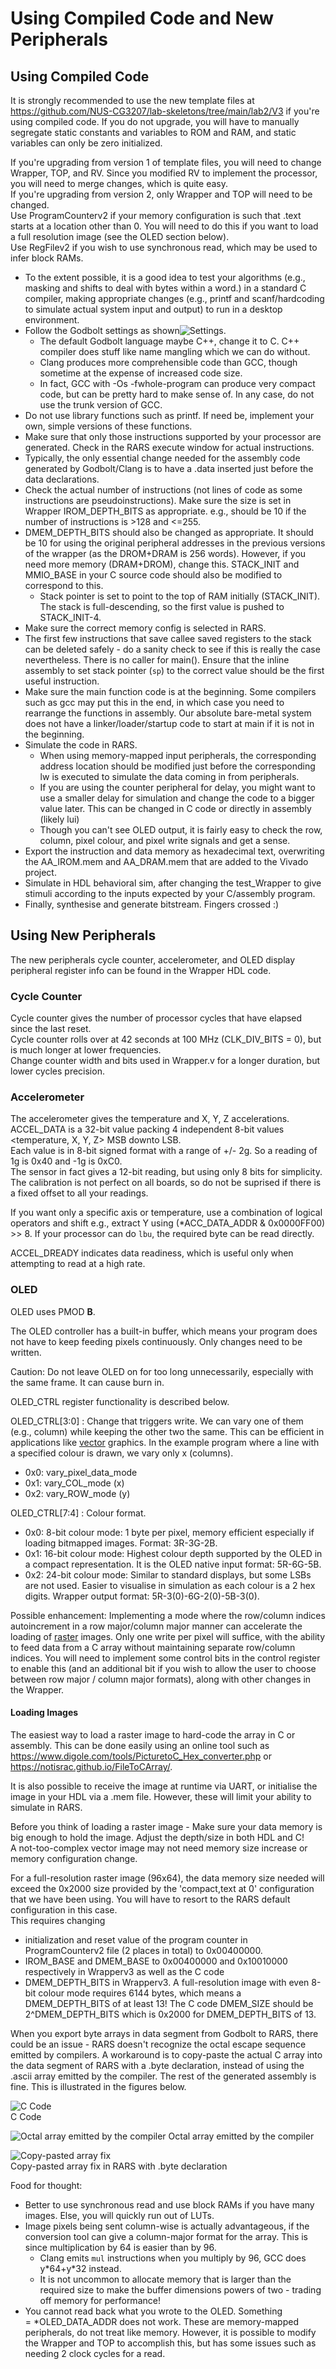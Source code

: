 
# Using Compiled Code and New Peripherals

## Using Compiled Code

It is strongly recommended to use the new template files at <https://github.com/NUS-CG3207/lab-skeletons/tree/main/lab2/V3> if you're using compiled code. If you do not upgrade, you will have to manually segregate static constants and variables to ROM and RAM, and static variables can only be zero initialized.  

If you're upgrading from version 1 of template files, you will need to change Wrapper, TOP, and RV. Since you modified RV to implement the processor, you will need to merge changes, which is quite easy.  
If you're upgrading from version 2, only Wrapper and TOP will need to be changed.  
Use ProgramCounterv2 if your memory configuration is such that .text starts at a location other than 0. You will need to do this if you want to load a full resolution image (see the OLED section below).  
Use RegFilev2 if you wish to use synchronous read, which may be used to infer block RAMs.  

* To the extent possible, it is a good idea to test your algorithms (e.g., masking and shifts to deal with bytes within a word.) in a standard C compiler, making appropriate changes (e.g., printf and scanf/hardcoding to simulate actual system input and output) to run in a desktop environment.
* Follow the Godbolt settings as shown![Settings](godbolt.png).
  * The default Godbolt language maybe C++, change it to C. C++ compiler does stuff like name mangling which we can do without.
  * Clang produces more comprehensible code than GCC, though sometime at the expense of increased code size.
  * In fact, GCC with -Os -fwhole-program can produce very compact code, but can be pretty hard to make sense of. In any case, do not use the trunk version of GCC.
* Do not use library functions such as printf. If need be, implement your own, simple versions of these functions.
* Make sure that only those instructions supported by your processor are generated. Check in the RARS execute window for actual instructions.
* Typically, the only essential change needed for the assembly code generated by Godbolt/Clang is to have a .data inserted just before the data declarations.
* Check the actual number of instructions (not lines of code as some instructions are pseudoinstructions). Make sure the size is set in Wrapper IROM_DEPTH_BITS as appropriate. e.g., should be 10 if the number of instructions is >128 and <=255.
* DMEM_DEPTH_BITS should also be changed as appropriate. It should be 10 for using the original peripheral addresses in the previous versions of the wrapper (as the DROM+DRAM is 256 words). However, if you need more memory (DRAM+DROM), change this. STACK_INIT and MMIO_BASE in your C source code should also be modified to correspond to this.
  * Stack pointer is set to point to the top of RAM initially (STACK_INIT). The stack is full-descending, so the first value is pushed to STACK_INIT-4.
* Make sure the correct memory config is selected in RARS.
* The first few instructions that save callee saved registers to the stack can be deleted safely - do a sanity check to see if this is really the case nevertheless. There is no caller for main(). Ensure that the inline assembly to set stack pointer (`sp`) to the correct value should be the first useful instruction.
* Make sure the main function code is at the beginning. Some compilers such as gcc may put this in the end, in which case you need to rearrange the functions in assembly. Our absolute bare-metal system does not have a linker/loader/startup code to start at main if it is not in the beginning.
* Simulate the code in RARS.
  * When using memory-mapped input peripherals, the corresponding address location should be modified just before the corresponding lw is executed to simulate the data coming in from peripherals.
  * If you are using the counter peripheral for delay, you might want to use a smaller delay for simulation and change the code to a bigger value later. This can be changed in C code or directly in assembly (likely lui)
  * Though you can't see OLED output, it is fairly easy to check the row, column, pixel colour, and pixel write signals and get a sense.
* Export the instruction and data memory as hexadecimal text, overwriting the AA_IROM.mem and AA_DRAM.mem that are added to the Vivado project.
* Simulate in HDL behavioral sim, after changing the test_Wrapper to give stimuli according to the inputs expected by your C/assembly program.
* Finally, synthesise and generate bitstream. Fingers crossed :)

## Using New Peripherals

The new peripherals cycle counter, accelerometer, and OLED display peripheral register info can be found in the Wrapper HDL code.  

### Cycle Counter

Cycle counter gives the number of processor cycles that have elapsed since the last reset.  
Cycle counter rolls over at 42 seconds at 100 MHz (CLK_DIV_BITS = 0), but is much longer at lower frequencies.  
Change counter width and bits used in Wrapper.v for a longer duration, but lower cycles precision.  

### Accelerometer

The accelerometer gives the temperature and X, Y, Z accelerations.  
ACCEL_DATA is a 32-bit value packing 4 independent 8-bit values <temperature, X, Y, Z> MSB downto LSB.  
Each value is in 8-bit signed format with a range of +/- 2g. So a reading of 1g is 0x40 and -1g is 0xC0.  
The sensor in fact gives a 12-bit reading, but using only 8 bits for simplicity.  
The calibration is not perfect on all boards, so do not be suprised if there is a fixed offset to all your readings.  

If you want only a specific axis or temperature, use a combination of logical operators and shift e.g., extract Y using (*ACC_DATA_ADDR & 0x0000FF00) >> 8. If your processor can do `lbu`, the required byte can be read directly.  

ACCEL_DREADY indicates data readiness, which is useful only when attempting to read at a high rate.

### OLED

OLED uses PMOD **B**.

The OLED controller has a built-in buffer, which means your program does not have to keep feeding pixels continuously. Only changes need to be written.


Caution: Do not leave OLED on for too long unnecessarily, especially with the same frame. It can cause burn in.


OLED_CTRL register functionality is described below.  

OLED_CTRL[3:0] : Change that triggers write. We can vary one of them (e.g., column) while keeping the other two the same. This can be efficient in applications like  [vector](https://en.m.wikipedia.org/wiki/Vector_graphics) graphics. In the example program where a line with a specified colour is drawn, we vary only x (columns).

* 0x0: vary_pixel_data_mode
* 0x1: vary_COL_mode (x)
* 0x2: vary_ROW_mode (y)

OLED_CTRL[7:4] : Colour format.

* 0x0: 8-bit colour mode: 1 byte per pixel, memory efficient especially if loading bitmapped images. Format: 3R-3G-2B.
* 0x1: 16-bit colour mode: Highest colour depth supported by the OLED in a compact representation. It is the OLED native input format: 5R-6G-5B.  
* 0x2: 24-bit colour mode: Similar to standard displays, but some LSBs are not used. Easier to visualise in simulation as each colour is a 2 hex digits. Wrapper output format: 5R-3(0)-6G-2(0)-5B-3(0).  

Possible enhancement: Implementing a mode where the row/column indices autoincrement in a row major/column major manner can accelerate the loading of [raster](https://en.wikipedia.org/wiki/Raster_graphics) images. Only one write per pixel will suffice, with the ability to feed data from a C array without maintaining separate row/column indices. You will need to implement some control bits in the control register to enable this (and an additional bit if you wish to allow the user to choose between row major / column major formats), along with other changes in the Wrapper. 

#### Loading Images

The easiest way to load a raster image to hard-code the array in C or assembly. This can be done easily using an online tool such as <https://www.digole.com/tools/PicturetoC_Hex_converter.php> or https://notisrac.github.io/FileToCArray/.  
 
It is also possible to receive the image at runtime via UART, or initialise the image in your HDL via a .mem file. However, these will limit your ability to simulate in RARS.

Before you think of loading a raster image - Make sure your data memory is big enough to hold the image. Adjust the depth/size in both HDL and C!   
A not-too-complex vector image may not need memory size increase or memory configuration change.

For a full-resolution raster image (96x64), the data memory size needed will exceed the 0x2000 size provided by the 'compact,text at 0' configuration that we have been using. You will have to resort to the RARS default configuration in this case.  
This requires changing
* initialization and reset value of the program counter in ProgramCounterv2 file (2 places in total) to 0x00400000.
* IROM_BASE and DMEM_BASE to 0x00400000 and 0x10010000 respectively in Wrapperv3 as well as the C code 
* DMEM_DEPTH_BITS in Wrapperv3. A full-resolution image with even 8-bit colour mode requires 6144 bytes, which means a DMEM_DEPTH_BITS of at least 13! The C code DMEM_SIZE should be 2^DMEM_DEPTH_BITS which is 0x2000 for DMEM_DEPTH_BITS of 13.

When you export byte arrays in data segment from Godbolt to RARS, there could be an issue - RARS doesn't recognize the octal escape sequence emitted by compilers. A workaround is to copy-paste the actual C array into the data segment of RARS with a .byte declaration, instead of using the .ascii array emitted by the compiler. The rest of the generated assembly is fine. This is illustrated in the figures below.  

![C Code](CCode-1.png)  
C Code  

![Octal array emitted by the compiler](OctalData-1.png) 
Octal array emitted by the compiler  

![Copy-pasted array fix](FixInRARS-1.png)  
Copy-pasted array fix in RARS with .byte declaration


Food for thought:
* Better to use synchronous read and use block RAMs if you have many images. Else, you will quickly run out of LUTs.
* Image pixels being sent column-wise is actually advantageous, if the conversion tool can give a column-major format for the array. This is since multiplication by 64 is easier than by 96.
  * Clang emits `mul` instructions when you multiply by 96, GCC does y\*64+y\*32 instead.
  * It is not uncommon to allocate memory that is larger than the required size to make the buffer dimensions powers of two - trading off memory for performance!
* You cannot read back what you wrote to the OLED. Something = *OLED_DATA_ADDR does not work. These are memory-mapped peripherals, do not treat like memory. However, it is possible to modify the Wrapper and TOP to accomplish this, but has some issues such as needing 2 clock cycles for a read.